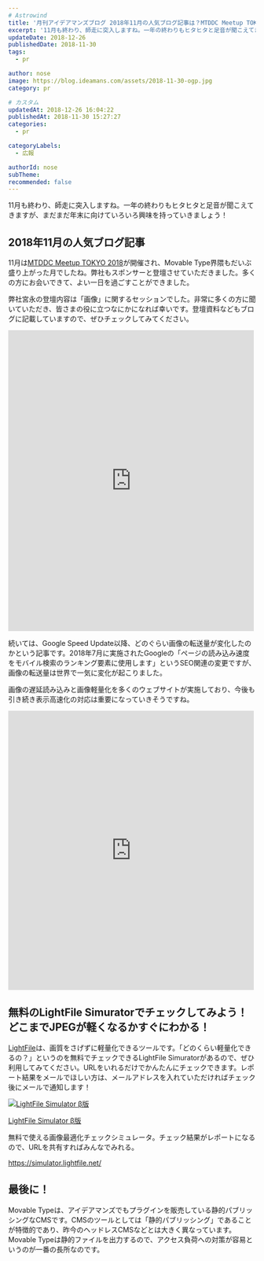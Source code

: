 ```yaml
---
# Astrowind
title: '月刊アイデアマンズブログ 2018年11月の人気ブログ記事は？MTDDC Meetup TOKYO 2018ではスポンサーとセッション登壇を行いました。'
excerpt: '11月も終わり、師走に突入しますね。一年の終わりもヒタヒタと足音が聞こえてきます...'
updateDate: 2018-12-26
publishedDate: 2018-11-30
tags: 
  - pr

author: nose
image: https://blog.ideamans.com/assets/2018-11-30-ogp.jpg
category: pr

# カスタム
updatedAt: 2018-12-26 16:04:22
publishedAt: 2018-11-30 15:27:27
categories: 
  - pr

categoryLabels: 
  - 広報

authorId: nose
subTheme: 
recommended: false
---
```


<p>11月も終わり、師走に突入しますね。一年の終わりもヒタヒタと足音が聞こえてきますが、まだまだ年末に向けていろいろ興味を持っていきましょう！</p>
<h2>2018年11月の人気ブログ記事</h2>
<p>11月は<a href="http://mtddc2018.mt-tokyo.net/" target="_blank">MTDDC Meetup TOKYO 2018</a>が開催され、Movable Type界隈もだいぶ盛り上がった月でしたね。弊社もスポンサーと登壇させていただきました。多くの方にお会いできて、よい一日を過ごすことができました。</p>
<p>弊社宮永の登壇内容は「画像」に関するセッションでした。非常に多くの方に聞いていただき、皆さまの役に立つなにかになれば幸いです。登壇資料などもブログに記載していますので、ぜひチェックしてみてください。</p>
<p>
<iframe width="500" height="612" style="border: none; overflow: hidden;" src="https://www.facebook.com/plugins/post.php?href=https%3A%2F%2Fwww.facebook.com%2Fideamans%2Fposts%2F2032405043469631&amp;width=500" scrolling="no" frameborder="0" allowtransparency="true" allow="encrypted-media"></iframe>
</p>
<p> </p>
<p>続いては、Google Speed Update以降、どのぐらい画像の転送量が変化したのかという記事です。2018年7月に実施されたGoogleの「ページの読み込み速度をモバイル検索のランキング要素に使用します」というSEO関連の変更ですが、画像の転送量は世界で一気に変化が起こりました。</p>
<p>画像の遅延読み込みと画像軽量化を多くのウェブサイトが実施しており、今後も引き続き表示高速化の対応は重要になっていきそうですね。</p>
<p>
<iframe width="500" height="568" style="border: none; overflow: hidden;" src="https://www.facebook.com/plugins/post.php?href=https%3A%2F%2Fwww.facebook.com%2Fideamans%2Fposts%2F2051052378271564&amp;width=500" scrolling="no" frameborder="0" allowtransparency="true" allow="encrypted-media"></iframe>
</p>
<p> </p>
<h2>無料のLightFile Simuratorでチェックしてみよう！どこまでJPEGが軽くなるかすぐにわかる！</h2>
<p><a href="https://core.lightfile.net/" target="_blank">LightFile</a>は、画質をさげずに軽量化できるツールです。「どのくらい軽量化できるの？」というのを無料でチェックできるLightFile Simuratorがあるので、ぜひ利用してみてください。URLをいれるだけでかんたんにチェックできます。レポート結果をメールでほしい方は、メールアドレスを入れていただければチェック後にメールで通知します！</p>
<div class="serviceBox">
<div class="serviceImage"><a href="https://simulator.lightfile.net/" target="_blank"><img src="https://blog.ideamans.com/images/service-simulator.jpg" alt="LightFile Simulator β版"></a></div>
<div class="serviceText">
<p class="serviceTitle"><a href="https://simulator.lightfile.net/" target="_blank">LightFile Simulator β版</a></p>
<p class="serviceDesc">無料で使える画像最適化チェックシミュレータ。チェック結果がレポートになるので、URLを共有すればみんなでみれる。</p>
<p class="serviceLink"><a href="https://simulator.lightfile.net/" target="_blank">https://simulator.lightfile.net/</a></p>
</div>
</div>
<h2>最後に！</h2>
<p>Movable Typeは、アイデアマンズでもプラグインを販売している静的パブリッシングなCMSです。CMSのツールとしては「静的パブリッシング」であることが特徴的であり、昨今のヘッドレスCMSなどとは大きく異なっています。Movable Typeは静的ファイルを出力するので、アクセス負荷への対策が容易というのが一番の長所なのです。</p>
<p> </p>
